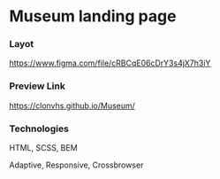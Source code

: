 # Museum landing page
### Layot
https://www.figma.com/file/cRBCqE06cDrY3s4jX7h3iY
### Preview Link
https://clonvhs.github.io/Museum/
### Technologies
HTML, SCSS, BEM

Adaptive, Responsive, Crossbrowser


